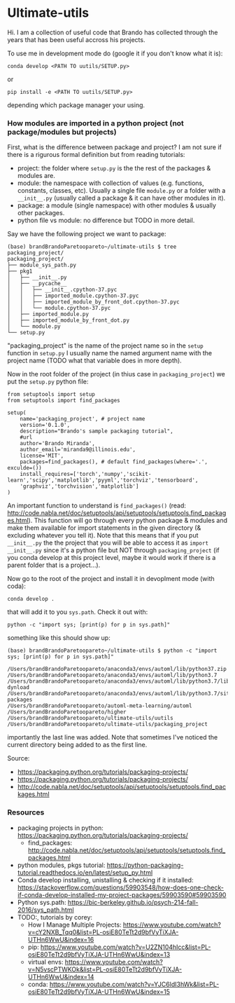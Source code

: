 # Ultimate-utils

Hi. 
I am a collection of useful code that Brando has collected through the years that has been useful accross his projects.

To use me in development mode do (google it if you don't know what it is):

```
conda develop <PATH TO uutils/SETUP.py>
```

or 

```
pip install -e <PATH TO uutils/SETUP.py>
```

depending which package manager your using.

### How modules are imported in a python project (not package/modules but projects)

First, what is the difference between package and project? I am not sure if there is a rigurous formal definition but from reading tutorials:

- project: the folder where `setup.py` is the the rest of the packages & modules are.
- module: the namespace with collection of values (e.g. functions, constants, classes, etc). Usually a single file `module.py` or a folder with a `__init__.py` (usually called a package & it can have other modules in it).
- package: a module (single namespace) with other modules & usually other packages.
- python file vs module: no difference but TODO in more detail.

Say we have the following project we want to package:

```
(base) brandBrandoParetoopareto~/ultimate-utils $ tree packaging_project/
packaging_project/
├── module_sys_path.py
├── pkg1
│   ├── __init__.py
│   ├── __pycache__
│   │   ├── __init__.cpython-37.pyc
│   │   ├── imported_module.cpython-37.pyc
│   │   ├── imported_module_by_front_dot.cpython-37.pyc
│   │   └── module.cpython-37.pyc
│   ├── imported_module.py
│   ├── imported_module_by_front_dot.py
│   └── module.py
└── setup.py
```

"packaging_project" is the name of the project name so in the `setup` function in `setup.py` I usually name the named argument name with the project name (TODO what that variable does in more depth).

Now in the root folder of the project (in thius case in `packaging_project`) we put the `setup.py` python file:

```
from setuptools import setup
from setuptools import find_packages

setup(
    name='packaging_project', # project name
    version='0.1.0',
    description="Brando's sample packaging tutorial",
    #url
    author='Brando Miranda',
    author_email='miranda9@illinois.edu',
    license='MIT',
    packages=find_packages(), # default find_packages(where='.', exculde=())
    install_requires=['torch','numpy','scikit-learn','scipy','matplotlib','pyyml','torchviz','tensorboard',
    'graphviz','torchvision','matplotlib']
)
```

An important function to understand is `find_packages()` (read: http://code.nabla.net/doc/setuptools/api/setuptools/setuptools.find_packages.html). 
This function will go through every python package & modules and make them available for import statements in the given directory (& excluding whatever you tell it).
Note that this means that if you put `__init__.py` the the project that you will be able to access it as `import __init__.py` since it's a python file but NOT through `packaging_project` (if you conda develop at this project level, maybe it would work if there is a parent folder that is a project...).

Now go to the root of the project and install it in devoplment mode (with coda):

```
conda develop .
```

that will add it to you `sys.path`. Check it out with:

```
python -c "import sys; [print(p) for p in sys.path]"
```

something like this should show up:

```
(base) brandBrandoParetoopareto~/ultimate-utils $ python -c "import sys; [print(p) for p in sys.path]"

/Users/brandBrandoParetoopareto/anaconda3/envs/automl/lib/python37.zip
/Users/brandBrandoParetoopareto/anaconda3/envs/automl/lib/python3.7
/Users/brandBrandoParetoopareto/anaconda3/envs/automl/lib/python3.7/lib-dynload
/Users/brandBrandoParetoopareto/anaconda3/envs/automl/lib/python3.7/site-packages
/Users/brandBrandoParetoopareto/automl-meta-learning/automl
/Users/brandBrandoParetoopareto/higher
/Users/brandBrandoParetoopareto/ultimate-utils/uutils
/Users/brandBrandoParetoopareto/ultimate-utils/packaging_project
```

importantly the last line was added. 
Note that sometimes I've noticed the current directory being added to as the first line.

Source: 
- https://packaging.python.org/tutorials/packaging-projects/
- https://packaging.python.org/tutorials/packaging-projects/
- http://code.nabla.net/doc/setuptools/api/setuptools/setuptools.find_packages.html

### Resources

- packaging projects in python: https://packaging.python.org/tutorials/packaging-projects/
    - find_packages: http://code.nabla.net/doc/setuptools/api/setuptools/setuptools.find_packages.html
- python modules, pkgs tutorial: https://python-packaging-tutorial.readthedocs.io/en/latest/setup_py.html
- Conda develop installing, unistalling & checking if it installed: https://stackoverflow.com/questions/59903548/how-does-one-check-if-conda-develop-installed-my-project-packages/59903590#59903590
- Python sys.path: https://bic-berkeley.github.io/psych-214-fall-2016/sys_path.html
- TODO:, tutorials by corey:
    - How I Manage Multiple Projects: https://www.youtube.com/watch?v=cY2NXB_Tqq0&list=PL-osiE80TeTt2d9bfVyTiXJA-UTHn6WwU&index=16
    - pip: https://www.youtube.com/watch?v=U2ZN104hIcc&list=PL-osiE80TeTt2d9bfVyTiXJA-UTHn6WwU&index=13
    - virtual envs: https://www.youtube.com/watch?v=N5vscPTWKOk&list=PL-osiE80TeTt2d9bfVyTiXJA-UTHn6WwU&index=14
    - conda: https://www.youtube.com/watch?v=YJC6ldI3hWk&list=PL-osiE80TeTt2d9bfVyTiXJA-UTHn6WwU&index=15